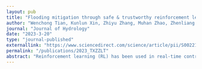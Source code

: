 ```yaml
---
layout: pub
title: "Flooding mitigation through safe & trustworthy reinforcement learning"
author: "Wenchong Tian, Kunlun Xin, Zhiyu Zhang, Muhan Zhao, Zhenliang Liao, and Tao Tao"
journal: "Journal of Hydrology"
date: "2023-3-20"
type: "journal-published"
externallink: "https://www.sciencedirect.com/science/article/pii/S0022169423003773"
permalink: "/publications/2023_TXZZLT"
abstract: "Reinforcement learning (RL) has been used in real-time control of urban drainage system (UDS) for flooding mitigation, achieving a milestone in urban water management. However, RL can only guarantee an optimization control, rather than keep the control trajectory safe and trustworthy. Therefore, unacceptable risk still exists when handing over the real-world control process to an RL agent. Although safe learning is effective in enhancing RL’s safety, it cannot be applied directly due to the lack of quantitative framework of RL’s safety in UDS context. This study conducts three tasks to investigate and improve the safety of RL in UDS. First, a metric framework of RLs’ safety in the context of UDS is provided through a mathematic description. Then, it is plugged into safe learning methods to improve RLs’ safety in UDS. After that, a systemic uncertainty analysis is employed to evaluate the robustness of RL. The results of the case study indicate that (i) all the RLs show a promising result in flooding mitigation; (ii) safe learning helps RLs achieve a safer control process with a lower average water level and lower frequency of orifices operation; (iii) the robustness of RLs in UDS is influenced by the volume of rainfalls, the degree of randomness, and the type of RLs."
---
```

